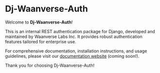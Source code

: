 # Dj-Waanverse-Auth

Welcome to **Dj-Waanverse-Auth**!

This is an internal REST authentication package for Django, developed and maintained by Waanverse Labs Inc. It provides robust authentication features tailored for enterprise use.

For comprehensive documentation, installation instructions, and usage guidelines, please visit our [documentation website](//) (coming soon!).

Thank you for choosing Dj-Waanverse-Auth!
